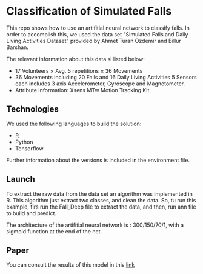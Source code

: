 # Classification of Simulated Falls 

This repo shows how to use an artifitial neural network to classify falls. In order to accomplish this, we used the data set "Simulated Falls and Daily Living Activities Dataset" provided by Ahmet Turan Özdemir and Billur Barshan.

The relevant information about this data si listed below:

* 17 Volunteers × Avg. 5 repetitions × 36 Movements
* 36 Movements including 20 Falls and 16 Daily Living Activities 5 Sensors each includes 3 axis Accelerometer, Gyroscope and Magnetometer.
* Attribute Information: Xsens MTw Motion Tracking Kit

## Technologies

We used the following languages to build the solution:

* R
* Python
* Tensorflow

Further information about the versions is included in the environment file.

## Launch

To extract the raw data from the data set an algorithm was implemented in R. This algorithm just extract two classes, and clean the data. So, tu run this example, firs run the Fall_Deep file to extract the data, and then, run ann file to build and predict.

The architecture of the artifitial neural network is : 300/150/70/1, with a sigmoid function at the end of the net. 


## Paper

You can consult the results of this model in this [link](https://link.springer.com/chapter/10.1007/978-3-030-37386-3_9 "Springer")
